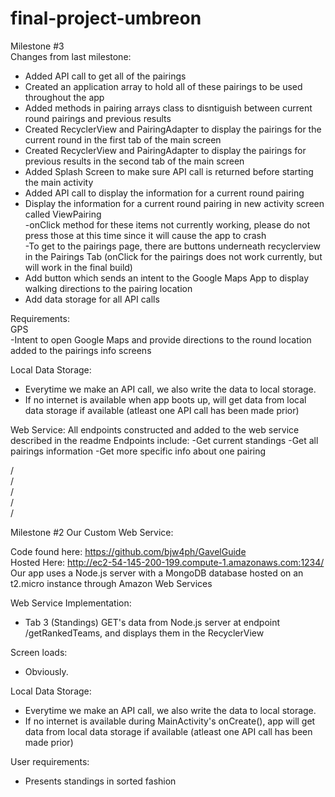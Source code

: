 # final-project-umbreon
Milestone #3  
Changes from last milestone:
- Added API call to get all of the pairings  
- Created an application array to hold all of these pairings to be used throughout the app  
- Added methods in pairing arrays class to disntiguish between current round pairings and previous results  
- Created RecyclerView and PairingAdapter to display the pairings for the current round in the first tab of the main screen  
- Created RecyclerView and PairingAdapter to display the pairings for previous results in the second tab of the main screen  
- Added Splash Screen to make sure API call is returned before starting the main activity  
- Added API call to display the information for a current round pairing  
- Display the information for a current round pairing in new activity screen called ViewPairing  
	-onClick method for these items not currently working, please do not press those at this time since it will cause the app to crash  
	-To get to the pairings page, there are buttons underneath recyclerview in the Pairings Tab (onClick for the pairings does not work currently, but will work in the final build)  
- Add button which sends an intent to the Google Maps App to display walking directions to the pairing location  
- Add data storage for all API calls  


Requirements:  
GPS  
-Intent to open Google Maps and provide directions to the round location added to the pairings info screens

Local Data Storage:
- Everytime we make an API call, we also write the data to local storage.
- If no internet is available when app boots up, will get data from local data storage if available (atleast one API call has been made prior)

Web Service:
All endpoints constructed and added to the web service described in the readme
Endpoints include:
-Get current standings
-Get all pairings information
-Get more specific info about one pairing  

/  
/  
/  
/  
/  

Milestone #2
Our Custom Web Service:

Code found here: https://github.com/bjw4ph/GavelGuide  
Hosted Here: http://ec2-54-145-200-199.compute-1.amazonaws.com:1234/   
Our app uses a Node.js server with a MongoDB database hosted on an t2.micro instance through Amazon Web Services  

Web Service Implementation: 
- Tab 3 (Standings) GET's data from Node.js server at endpoint /getRankedTeams, and displays them in the RecyclerView

Screen loads:  
- Obviously.

Local Data Storage:  
- Everytime we make an API call, we also write the data to local storage.  
- If no internet is available during MainActivity's onCreate(), app will get data from local data storage if available (atleast one API call has been made prior)

User requirements:
- Presents standings in sorted fashion
